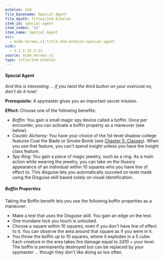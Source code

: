 ```yaml
---
echelon: 2nd
file_basename: Special Agent
file_dpath: Titles/2nd Echelon
item_id: special-agent
item_index: '13'
item_name: Special Agent
scc:
  - mcdm.heroes.v1:title.2nd-echelon:special-agent
scdc:
  - 1.1.1:15.3:13
source: mcdm.heroes.v1
type: title/2nd-echelon
---
```


#### Special Agent

*And this is interesting … if you twist the third button on your overcoat no, don't do it now!*

**Prerequisite:** A spymaster gives you an important secret mission.

**Effect:** Choose one of the following benefits:

- *Boffin:* You gain a small magic spy device called a boffin. Once per encounter, you can activate a boffin property as a maneuver (see below).
- *Caustic Alchemy:* You have your choice of the 1st-level shadow college features Coat the Blade or Smoke Bomb (see [Chapter 5: Classes](#page-83-2)). When you use that feature, you can't spend insight unless you have the Insight class feature.
- *Spy Ring:* You gain a piece of magic jewelry, such as a ring. As a main action while wearing the jewelry, you can take on the illusory appearance of an individual within 10 squares who you have line of effect to. This disguise lets you automatically succeed on tests made using the Disguise skill based solely on visual identification.

##### Boffin Properties

Taking the Boffin benefit lets you use the following boffin properties as a maneuver:

- Make a test that uses the Disguise skill. You gain an edge on the test.
- One mundane lock you touch is unlocked.
- Choose a square within 10 squares, even if you don't have line of effect to it. You can observe the area around that square as if you were in it.
- You throw the boffin up to 10 squares, where it explodes in a 5 cube. Each creature in the area takes fire damage equal to 2d10 + your level. The boffin is permanently destroyed but can be replaced by your spymaster … though they don't like doing so too often.
